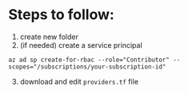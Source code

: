 # Steps to follow:

1. create new folder
2. (if needed) create a service principal
```
az ad sp create-for-rbac --role="Contributor" --scopes="/subscriptions/your-subscription-id"
```
3. download and edit `providers.tf` file


